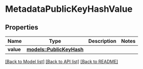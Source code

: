 # MetadataPublicKeyHashValue

## Properties

Name | Type | Description | Notes
------------ | ------------- | ------------- | -------------
**value** | [**models::PublicKeyHash**](PublicKeyHash.md) |  | 

[[Back to Model list]](../README.md#documentation-for-models) [[Back to API list]](../README.md#documentation-for-api-endpoints) [[Back to README]](../README.md)


